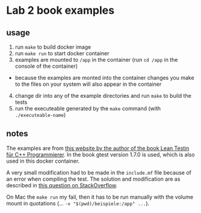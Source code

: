 # Lab 2 book examples

## usage

1. run `make` to build docker image
2. run `make run` to start docker container
3. examples are mounted to `/app` in the container (run `cd /app` in the console of the container)
  - because the examples are monted into the container changes you make to the files on your system will also appear in the container
4. change dir into any of the example directories and run `make` to build the tests
5. run the executeable generated by the `make` command (with `./executeable-name`)

## notes

The examples are from [this website by the author of the book Lean Testin für C++ Programmierer](http://leantesting.de/).
In the book gtest version 1.7.0 is used, which is also used in this docker container.

A very small modification had to be made in the `include.mf` file because of an error when compiling the test. The solution and 
modification are as described in [this question on StackOverflow](https://stackoverflow.com/questions/10315016/error-during-making-gtest).

On Mac the `make run` my fail, then it has to be run manually with the volume mount in quotations (... `-v "$(pwd)/beispiele:/app" ...`).

